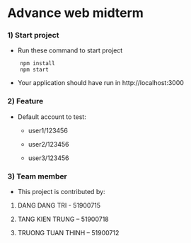 # Advance web midterm

### 1) Start project 

-   Run these command to start project

```
    npm install 
    npm start
```

-   Your application should have run in http://localhost:3000

### 2) Feature

-   Default account to test:

    +   user1/123456

    +   user2/123456

    +   user3/123456

### 3) Team member

-   This project is contributed by:

1) DANG DANG TRI - 51900715

2) TANG KIEN TRUNG – 51900718

3) TRUONG TUAN THINH – 51900712
